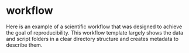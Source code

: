 # workflow
Here is an example of a	scientific workflow that was designed to achieve the goal of reproducibility. This workflow template largely	shows the data and script folders	in a clear directory structure	and	creates	metadata to describe them.
